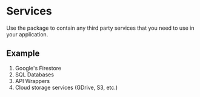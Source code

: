 # Services

Use the package to contain any third party services that you need to use in your application.

## Example

1. Google's Firestore
2. SQL Databases
3. API Wrappers
4. Cloud storage services (GDrive, S3, etc.)